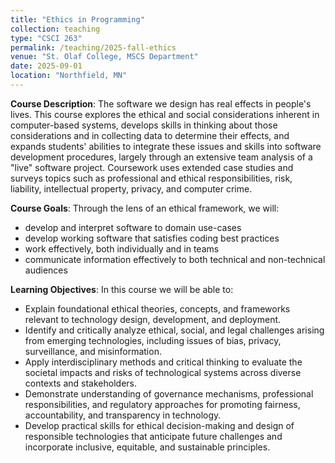 ```yaml
---
title: "Ethics in Programming"
collection: teaching
type: "CSCI 263"
permalink: /teaching/2025-fall-ethics
venue: "St. Olaf College, MSCS Department"
date: 2025-09-01
location: "Northfield, MN"
---
```


**Course Description**: The software we design has real effects in people's lives. This course explores the ethical and social considerations inherent in computer-based systems, develops skills in thinking about those considerations and in collecting data to determine their effects, and expands students' abilities to integrate these issues and skills into software development procedures, largely through an extensive team analysis of a "live" software project. Coursework uses extended case studies and surveys topics such as professional and ethical responsibilities, risk, liability, intellectual property, privacy, and computer crime.

**Course Goals**: Through the lens of an ethical framework, we will:
- develop and interpret software to domain use-cases
- develop working software that satisfies coding best practices
- work effectively, both individually and in teams
- communicate information effectively to both technical and non-technical audiences

**Learning Objectives**: In this course we will be able to:
- Explain foundational ethical theories, concepts, and frameworks relevant to technology design, development, and deployment.
- Identify and critically analyze ethical, social, and legal challenges arising from emerging technologies, including issues of bias, privacy, surveillance, and misinformation.
- Apply interdisciplinary methods and critical thinking to evaluate the societal impacts and risks of technological systems across diverse contexts and stakeholders.
- Demonstrate understanding of governance mechanisms, professional responsibilities, and regulatory approaches for promoting fairness, accountability, and transparency in technology.
- Develop practical skills for ethical decision-making and design of responsible technologies that anticipate future challenges and incorporate inclusive, equitable, and sustainable principles.
